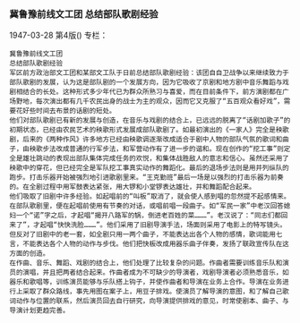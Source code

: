 ### 冀鲁豫前线文工团  总结部队歌剧经验

1947-03-28
第4版()
专栏：

    冀鲁豫前线文工团
    总结部队歌剧经验
    军区前方政治部文工团和某部文工队于日前总结部队歌剧经验：该团自自卫战争以来继续致力于部队歌剧的发展，认为这是部队剧的一个发展方向，因为它吸收了京剧和地方剧中音乐舞蹈与戏剧相结合的长处。这种形式多少年代已为群众所熟习与喜爱，而在目前条件下，前方演剧都在广场野地，每次演出都有几千农民出身的战士为主的观众，因而它又克服了“五百观众看好戏”，需要花好些时间去布景的话剧的短处。
    他们对部队歌剧已有新的发展与创造，在音乐与戏剧的结合上，已远远的脱离了“话剧加歌子”的初期状态，已经由农民艺术的秧歌形式发展成部队歌剧了。如最初演出的《一家人》完全是秧歌剧，后来的《两种作风》许多地方已经由秧歌调逐渐改成适合于剧中人物的部队气氛的歌词和曲子，由秧歌步法改成普通的行军步法，和军营动作有了进一步的谐和。现在创作的“挖工事”则定全是雄壮跳动的表现出部队集体完成任务的欢悦，和集体战胜敌人的意志和信心。虽然还采用了秧歌中的穿花，但已经完全是军队挖工事真实动作的舞蹈化。最后的退场步法则是用并列纵队的跑步。打击乐器开始被强烈地引进歌剧里来。“王克勤班”最后一场是以强烈的打击乐器为前奏的。在全剧过程中用军鼓表达紧张，用大锣和小堂锣表达雄壮，并和舞蹈配合起来。
    他们吸取了旧剧中许多经验。如起唱前的“叫板”取消了，就会使人感到唱的忽然提不起感情来。在部队歌剧里，便在起唱前使用有节奏的对话，或唱前唱一段曲子。如“军民一家”中老汉回答媳妇一个“诺”字之后，才起唱“揭开八路军的锅，倒进老百姓的菜………”。老汉说了：“同志们都回来了”，才起唱“快快洗脸………”。他们采用了旧剧导演手法，场面则采用了电影上的特写镜头。但反对了旧剧中的老一套，如全剧只用一两个曲子，不能表达出各个人物的感情，歌词能用七言，不能表达各个人物的动作与步伐。他们把快板改成用器乐曲子伴奏，发扬了联政宣传队在这方面的创造。
    在作曲、音乐、舞蹈、戏剧的结合上，他们处理了比较复杂的问题。作曲者需要训练音乐队和演员的演唱，并且把两者结合起来。作曲者成为不可缺少的导演者，戏剧导演者必须熟悉音乐，如器乐和歌唱等，训练演员能够与乐队搭上钩子，并使作曲者和导演在业务上合作。导演在业务进行上采取了群众路线，事先用图在案子上，用豆子排戏。使演员了解导演的意图，和了解自己歌词动作与位置的联系，然后演员回去自行研究，向导演提供排戏的意见，时常使剧本、曲子、与导演计划更趋完善。
